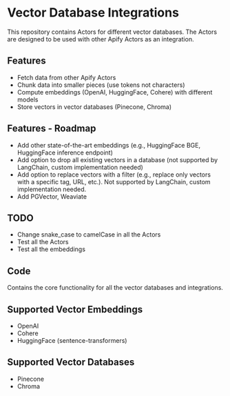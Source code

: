 # Vector Database Integrations

This repository contains Actors for different vector databases. 
The Actors are designed to be used with other Apify Actors as an integration.

## Features
- Fetch data from other Apify Actors
- Chunk data into smaller pieces (use tokens not characters)
- Compute embeddings (OpenAI, HuggingFace, Cohere) with different models
- Store vectors in vector databases (Pinecone, Chroma)

## Features - Roadmap
- Add other state-of-the-art embeddings (e.g., HuggingFace BGE, HuggingFace inference endpoint)
- Add option to drop all existing vectors in a database (not supported by LangChain, custom implementation needed)
- Add option to replace vectors with a filter (e.g., replace only vectors with a specific tag, URL, etc.). Not supported by LangChain, custom implementation needed.
- Add PGVector, Weaviate

## TODO
- Change snake_case to camelCase in all the Actors
- Test all the Actors
- Test all the embeddings

## Code
Contains the core functionality for all the vector databases and integrations.

## Supported Vector Embeddings
- OpenAI
- Cohere
- HuggingFace (sentence-transformers)

## Supported Vector Databases
- Pinecone
- Chroma
